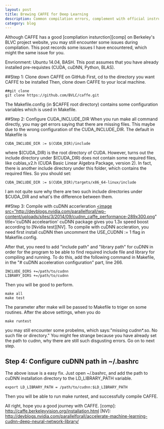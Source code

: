 ```yaml
---
layout: post
title: Brewing CAFFE for Deep Learning
description: Common compilation errors, complement with official instruction
category: blog
---
```

Although CAFFE has a good [compliation insturction][comp] on Berkeley's BLVC project website, you may still encounter some issues during compilation. This post records some issues I have encountered, which might the same issue for you. 

Envrionment: Ubuntu 14.04, BASH. 
This post assumes that you have already installed pre-requistes (CUDA, cuDNN, Python, BLAS). 

##Step 1: Clone down CAFFE on GitHub
First, cd to the directory you want CAFFE to be installed
Then, clone down CAFFE to your local machine. 

    ##git clone
    git clone https://github.com/BVLC/caffe.git
The Makefile.config (in $CAFFE root directory) contains some configuration variables which is used in Makefile. 

##Step 2: Configure CUDA_INCLUDE_DIR
When you run make all command directly, you may get errors saying that there are missing files. This maybe due to the wrong configuration of the CUDA_INCLUDE_DIR.
The default in Makefile is 

    CUDA_INCLUDE_DIR := $(CUDA_DIR)/include
where $(CUDA_DIR) is the root directory of CUDA. 
However, turns out the include directory under $(CUDA_DIR) does not contain some required files, like cublas_v2.h (CUDA Basic Linear Algebra Package, version 2). In fact, there is another include directory under this folder, which contains the required files. So you should set:

    CUDA_INCLUDE_DIR := $(CUDA_DIR)/targets/x86_64-linux/include
I am not quite sure why there are two such include directories under $CUDA_DIR and what's the difference between them.

##Step 3: Compile with cuDNN accerleration
<a href="http://devblogs.nvidia.com/parallelforall/accelerate-machine-learning-cudnn-deep-neural-network-library/"> 
<image src="http://devblogs.nvidia.com/parallelforall/wp-content/uploads/sites/3/2014/09/cudnn_caffe_performance-289x300.png" title='cuDNN acceleartion' </image></a>
cuDNN package gives you 1.3x speed boost according to [Nvidia test][NV]. 
To compile with cuDNN accleration, you need first install cuDNN then uncomment the USE_CUDNN := 1 flag in Makefile.config.

After that, you need to add "include path" and "library path" for cuDNN in order for the program to be able to find required include file and library for compiling and running. To do this, add the following command in Makefile, in the "# cuDNN acceleration configuration" part, line 266. 

    INCLUDE_DIRS +=/path/to/cudnn
    LIBRARY_DIRS +=/path/to/cudnn

Then you will be good to perform.

    make all
    make test
The parameter after make will be passed to Makefile to triger on some routines.
After the above settings, when you do

    make runtest
you may still encounter some probelms, which says:"missing cudnn*.so. No such file or directory." You might fee strange because you have already set the path to cudnn, why there are still such disgusting errors. Go on to next step. 

## Step 4: Configure cuDNN path in ~/.bashrc
The above issue is a easy fix. Just open ~/.bashrc, and add the path to cuDNN installation directory to the LD_LIBRARY_PATH variable. 

    export LD_LIBRARY_PATH = /path/to/cudnn:$LD_LIBRARY_PATH
Then you will be able to run make runtest, and successfully compile CAFFE.

All right, hope you a good journey with CAFFE. 
[comp]: http://caffe.berkeleyvision.org/installation.html
[NV]: http://devblogs.nvidia.com/parallelforall/accelerate-machine-learning-cudnn-deep-neural-network-library/
